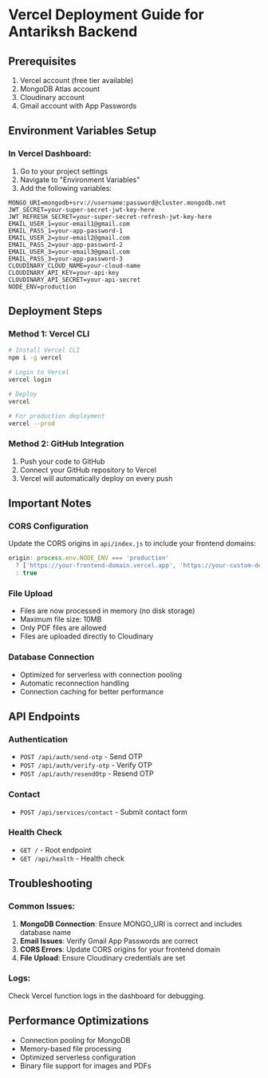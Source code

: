 # Vercel Deployment Guide for Antariksh Backend

## Prerequisites
1. Vercel account (free tier available)
2. MongoDB Atlas account
3. Cloudinary account
4. Gmail account with App Passwords

## Environment Variables Setup

### In Vercel Dashboard:
1. Go to your project settings
2. Navigate to "Environment Variables"
3. Add the following variables:

```
MONGO_URI=mongodb+srv://username:password@cluster.mongodb.net
JWT_SECRET=your-super-secret-jwt-key-here
JWT_REFRESH_SECRET=your-super-secret-refresh-jwt-key-here
EMAIL_USER_1=your-email1@gmail.com
EMAIL_PASS_1=your-app-password-1
EMAIL_USER_2=your-email2@gmail.com
EMAIL_PASS_2=your-app-password-2
EMAIL_USER_3=your-email3@gmail.com
EMAIL_PASS_3=your-app-password-3
CLOUDINARY_CLOUD_NAME=your-cloud-name
CLOUDINARY_API_KEY=your-api-key
CLOUDINARY_API_SECRET=your-api-secret
NODE_ENV=production
```

## Deployment Steps

### Method 1: Vercel CLI
```bash
# Install Vercel CLI
npm i -g vercel

# Login to Vercel
vercel login

# Deploy
vercel

# For production deployment
vercel --prod
```

### Method 2: GitHub Integration
1. Push your code to GitHub
2. Connect your GitHub repository to Vercel
3. Vercel will automatically deploy on every push

## Important Notes

### CORS Configuration
Update the CORS origins in `api/index.js` to include your frontend domains:
```javascript
origin: process.env.NODE_ENV === 'production' 
  ? ['https://your-frontend-domain.vercel.app', 'https://your-custom-domain.com'] 
  : true
```

### File Upload
- Files are now processed in memory (no disk storage)
- Maximum file size: 10MB
- Only PDF files are allowed
- Files are uploaded directly to Cloudinary

### Database Connection
- Optimized for serverless with connection pooling
- Automatic reconnection handling
- Connection caching for better performance

## API Endpoints

### Authentication
- `POST /api/auth/send-otp` - Send OTP
- `POST /api/auth/verify-otp` - Verify OTP
- `POST /api/auth/resendOtp` - Resend OTP

### Contact
- `POST /api/services/contact` - Submit contact form

### Health Check
- `GET /` - Root endpoint
- `GET /api/health` - Health check

## Troubleshooting

### Common Issues:
1. **MongoDB Connection**: Ensure MONGO_URI is correct and includes database name
2. **Email Issues**: Verify Gmail App Passwords are correct
3. **CORS Errors**: Update CORS origins for your frontend domain
4. **File Upload**: Ensure Cloudinary credentials are set

### Logs:
Check Vercel function logs in the dashboard for debugging.

## Performance Optimizations
- Connection pooling for MongoDB
- Memory-based file processing
- Optimized serverless configuration
- Binary file support for images and PDFs
